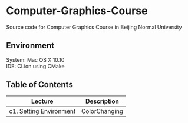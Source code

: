 # Computer-Graphics-Course
Source code for Computer Graphics Course in Beijing Normal University

## Environment

System: Mac OS X 10.10   
IDE: CLion using CMake

## Table of Contents

Lecture                 | Description   
------------------------|-------------------
c1. Setting Environment | ColorChanging
